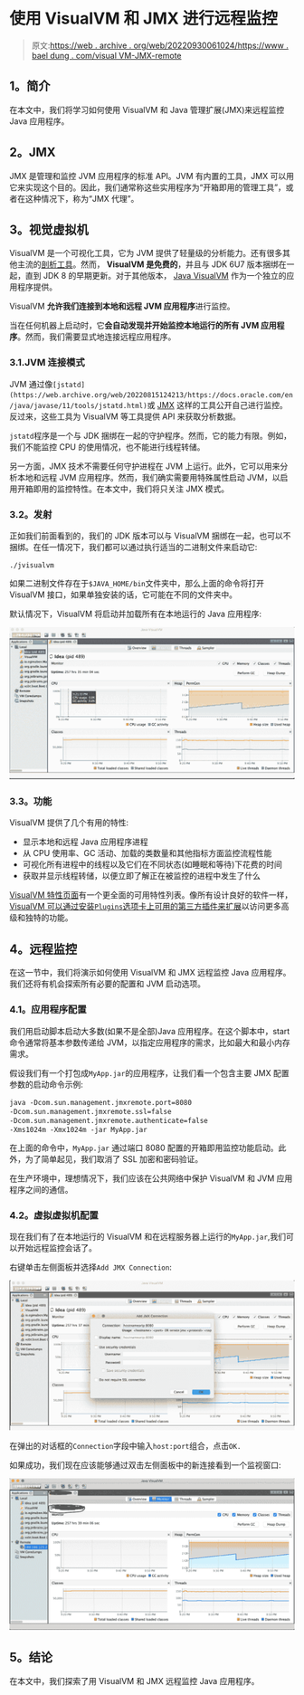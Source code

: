 # 使用 VisualVM 和 JMX 进行远程监控

> 原文:[https://web . archive . org/web/20220930061024/https://www . bael dung . com/visual VM-JMX-remote](https://web.archive.org/web/20220930061024/https://www.baeldung.com/visualvm-jmx-remote)

## **1。简介**

在本文中，我们将学习如何使用 VisualVM 和 Java 管理扩展(JMX)来远程监控 Java 应用程序。

## **2。JMX**

JMX 是管理和监控 JVM 应用程序的标准 API。JVM 有内置的工具，JMX 可以用它来实现这个目的。因此，我们通常称这些实用程序为“开箱即用的管理工具”，或者在这种情况下，称为“JMX 代理”。

## **3。视觉虚拟机**

VisualVM 是一个可视化工具，它为 JVM 提供了轻量级的分析能力。还有很多其他主流的[剖析工具](/web/20220815124213/https://www.baeldung.com/java-profilers)。然而， **VisualVM 是免费的**，并且与 JDK 6U7 版本捆绑在一起，直到 JDK 8 的早期更新。对于其他版本， [Java VisualVM](https://web.archive.org/web/20220815124213/https://visualvm.github.io/) 作为一个独立的应用程序提供。

VisualVM **允许我们连接到本地和远程 JVM 应用程序**进行监控。

当在任何机器上启动时，它**会自动发现并开始监控本地运行的所有 JVM 应用程序**。然而，我们需要显式地连接远程应用程序。

### 3.1.JVM 连接模式

JVM 通过像`[jstatd](https://web.archive.org/web/20220815124213/https://docs.oracle.com/en/java/javase/11/tools/jstatd.html)`或 [JMX](https://web.archive.org/web/20220815124213/https://docs.oracle.com/javase/8/docs/technotes/guides/visualvm/jmx_connections.html) 这样的工具公开自己进行监控。反过来，这些工具为 VisualVM 等工具提供 API 来获取分析数据。

`jstatd`程序是一个与 JDK 捆绑在一起的守护程序。然而，它的能力有限。例如，我们不能监控 CPU 的使用情况，也不能进行线程转储。

另一方面，JMX 技术不需要任何守护进程在 JVM 上运行。此外，它可以用来分析本地和远程 JVM 应用程序。然而，我们确实需要用特殊属性启动 JVM，以启用开箱即用的监控特性。在本文中，我们将只关注 JMX 模式。

### **3.2。发射**

正如我们前面看到的，我们的 JDK 版本可以与 VisualVM 捆绑在一起，也可以不捆绑。在任一情况下，我们都可以通过执行适当的二进制文件来启动它:

```
./jvisualvm
```

如果二进制文件存在于`$JAVA_HOME/bin`文件夹中，那么上面的命令将打开 VisualVM 接口，如果单独安装的话，它可能在不同的文件夹中。

默认情况下，VisualVM 将启动并加载所有在本地运行的 Java 应用程序:

[![](img/79690afaa0c8a62768116f9c3486d2e0.png)](/web/20220815124213/https://www.baeldung.com/wp-content/uploads/2021/12/visualvm-launch.png)

### **3.3。功能**

VisualVM 提供了几个有用的特性:

*   显示本地和远程 Java 应用程序进程
*   从 CPU 使用率、GC 活动、加载的类数量和其他指标方面监控流程性能
*   可视化所有进程中的线程以及它们在不同状态(如睡眠和等待)下花费的时间
*   获取并显示线程转储，以便立即了解正在被监控的进程中发生了什么

[VisualVM 特性页面](https://web.archive.org/web/20220815124213/https://visualvm.github.io/features.html)有一个更全面的可用特性列表。像所有设计良好的软件一样， [VisualVM 可以通过安装`Plugins`选项卡上可用的第三方插件来扩展](https://web.archive.org/web/20220815124213/https://visualvm.github.io/plugins.html)以访问更多高级和独特的功能。

## **4。远程监控**

在这一节中，我们将演示如何使用 VisualVM 和 JMX 远程监控 Java 应用程序。我们还将有机会探索所有必要的配置和 JVM 启动选项。

### **4.1。应用程序配置**

我们用启动脚本启动大多数(如果不是全部)Java 应用程序。在这个脚本中，start 命令通常将基本参数传递给 JVM，以指定应用程序的需求，比如最大和最小内存需求。

假设我们有一个打包成`MyApp.jar`的应用程序，让我们看一个包含主要 JMX 配置参数的启动命令示例:

```
java -Dcom.sun.management.jmxremote.port=8080 
-Dcom.sun.management.jmxremote.ssl=false 
-Dcom.sun.management.jmxremote.authenticate=false 
-Xms1024m -Xmx1024m -jar MyApp.jar
```

在上面的命令中，`MyApp.jar` 通过端口 8080 配置的开箱即用监控功能启动。此外，为了简单起见，我们取消了 SSL 加密和密码验证。

在生产环境中，理想情况下，我们应该在公共网络中保护 VisualVM 和 JVM 应用程序之间的通信。

### **4.2。虚拟虚拟机配置**

现在我们有了在本地运行的 VisualVM 和在远程服务器上运行的`MyApp.jar`,我们可以开始远程监控会话了。

右键单击左侧面板并选择`Add JMX Connection`:

[![](img/bfe4492145b926401eb84b1cc15ab9c0.png)](/web/20220815124213/https://www.baeldung.com/wp-content/uploads/2021/12/visualvm-jmx-connection.png)

在弹出的对话框的`Connection`字段中输入`host:port`组合，点击`OK.`

如果成功，我们现在应该能够通过双击左侧面板中的新连接看到一个监视窗口:

[![](img/c4db71325898daf93ced2cd4865fd670.png)](/web/20220815124213/https://www.baeldung.com/wp-content/uploads/2021/12/visualvm-remote-monitor.png)

## **5。结论**

在本文中，我们探索了用 VisualVM 和 JMX 远程监控 Java 应用程序。
